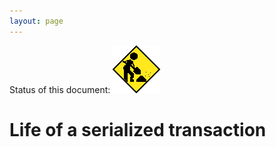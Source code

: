 ```yaml
---
layout: page
---
```


Status of this document:
![](/assets/under-construction-flashing-barracade-animation.gif)

# Life of a serialized transaction

